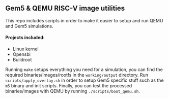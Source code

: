 ## Gem5 & QEMU RISC-V image utilities

This repo includes scripts in order to make it easier to setup and run QEMU and Gem5 simulations.

#### Projects included:
* Linux kernel
* Opensbi
* Buildroot

Running `make` setups everything you need for a simulation, you can find the required binaries/images/rootfs in the `working/output` directory. Run `scripts/apply_overlay.sh` in order to setup Gem5 specific stuff such as the `m5` binary and init scripts. Finally, you can test the processed binaries/images with QEMU by running `./scripts/boot_qemu.sh`.